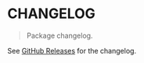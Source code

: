 # CHANGELOG

> Package changelog.

See [GitHub Releases](https://github.com/stdlib-js/datasets-img-black-canyon/releases) for the changelog.